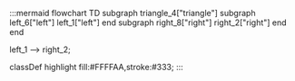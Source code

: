 :::mermaid
flowchart TD
  subgraph triangle_4["triangle"]
    subgraph left_6["left"]
      left_1["left"]
    end
    subgraph right_8["right"]
      right_2["right"]
    end
  end

  left_1 --> right_2;

  classDef highlight fill:#FFFFAA,stroke:#333;
:::